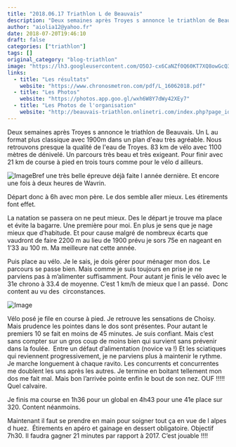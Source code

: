 ```yaml
---
title: "2018.06.17 Triathlon L de Beauvais"
description: "Deux semaines après Troyes s annonce le triathlon de Beauvais. Un L au format plus classique avec 1900m dans un plan d'eau très agréable. Nous retrouvons presque la qualité de l'eau de Troyes. 83 km de vélo avec 1100 mètres de dénivelé. Un parcours très beau et très exigeant. Pour finir avec 21 km de course à pied en trois tours comme pour le vélo d ailleurs."
author: "aiolia12@yahoo.fr"
date: 2018-07-20T19:46:10
draft: false
categories: ["triathlon"]
tags: []
original_category: "blog-triathlon"
image: "https://lh3.googleusercontent.com/O5OJ-cx6CaNZf0Q60KT7XQ8owGcQ3ihVbQKCo8dvTGJZGXVO_VJPRZ18l_4vaW9ICSKdUd1nvHrVYdUlx_GsQwFAT7wsIRg628oDxlg5W-S6kj3piMDL2-nLqIIj0hbdMovn8h3bTPZelr1_t1DiucmrELqVXTROLz7FEEoWaAoXNLklnio09mcGeP2O_TsrcQcH3Yrc8waPSz_SHsC_gwOBkpyH-4NLwph00iN5dY72kCYwFS2BIVNIP5NeXVvlK6gDNKP7B0XRCE5QpcDmY4YQhMGnUQTF-UcTE0JjyQisga_vupieig1NHzVOFImXeUnpcwGDvFqJZjCCVJUlg0eJU8RUpfNSgriBaTfz6pdX-Z1TIaShblzWCyTudotNG4WkXgM8S9AK5WWfbyXdl4JW9Q9oP6icxPMpTiLC-gaUm-1kOj5UlTs-DkWITRmCgBWmvO3SmEqrktulwEFEkQe1levRv1OYz3a-bw8MPW2seVwmqQEqtjLzY21bGPW_A90nPBSw-Vls3lVhhpHkvTS9tjxVHFjPZ-yYW6b-quFHRWbQo05EBVNp-gorUKnjpa4YuWrkNkAgR3xuBht_befz8mVGu7bbhAJM8TXC=w1195-h794-no"
links:
  - title: "Les résultats"
    website: "https://www.chronosmetron.com/pdf/L_16062018.pdf"
  - title: "Les Photos"
    website: "https://photos.app.goo.gl/wxh6W8Y7dWy42XEy7"
  - title: "Les Photos de l'organisation"
    website: "http://beauvais-triathlon.onlinetri.com/index.php?page_id=3071"
---
```


Deux semaines après Troyes s annonce le triathlon de Beauvais. Un L au format plus classique avec 1900m dans un plan d'eau très agréable. Nous retrouvons presque la qualité de l'eau de Troyes. 83 km de vélo avec 1100 mètres de dénivelé. Un parcours très beau et très exigeant. Pour finir avec 21 km de course à pied en trois tours comme pour le vélo d ailleurs.

<!--more-->

![Image](https://lh3.googleusercontent.com/O5OJ-cx6CaNZf0Q60KT7XQ8owGcQ3ihVbQKCo8dvTGJZGXVO_VJPRZ18l_4vaW9ICSKdUd1nvHrVYdUlx_GsQwFAT7wsIRg628oDxlg5W-S6kj3piMDL2-nLqIIj0hbdMovn8h3bTPZelr1_t1DiucmrELqVXTROLz7FEEoWaAoXNLklnio09mcGeP2O_TsrcQcH3Yrc8waPSz_SHsC_gwOBkpyH-4NLwph00iN5dY72kCYwFS2BIVNIP5NeXVvlK6gDNKP7B0XRCE5QpcDmY4YQhMGnUQTF-UcTE0JjyQisga_vupieig1NHzVOFImXeUnpcwGDvFqJZjCCVJUlg0eJU8RUpfNSgriBaTfz6pdX-Z1TIaShblzWCyTudotNG4WkXgM8S9AK5WWfbyXdl4JW9Q9oP6icxPMpTiLC-gaUm-1kOj5UlTs-DkWITRmCgBWmvO3SmEqrktulwEFEkQe1levRv1OYz3a-bw8MPW2seVwmqQEqtjLzY21bGPW_A90nPBSw-Vls3lVhhpHkvTS9tjxVHFjPZ-yYW6b-quFHRWbQo05EBVNp-gorUKnjpa4YuWrkNkAgR3xuBht_befz8mVGu7bbhAJM8TXC=w1195-h794-no)Bref une très belle épreuve déjà faite l année dernière. Et encore une fois à deux heures de Wavrin.

Départ donc à 6h avec mon père. Le dos semble aller mieux. Les étirements font effet.

La natation se passera on ne peut mieux. Des le départ je trouve ma place et évite la bagarre. Une première pour moi. En plus je sens que je nage mieux que d’habitude. Et pour cause malgré de nombreux écarts que vaudront de faire 2200 m au lieu de 1900 prévu je sors 75e en nageant en 1’33 au 100 m. Ma meilleure nat cette année.

Puis place au vélo. Je le sais, je dois gérer pour ménager mon dos. Le parcours se passe bien. Mais comme je suis toujours en prise je ne parviens pas à m’alimenter suffisamment. Pour autant je finis le vélo avec le 31e chrono à 33.4 de moyenne. C’est 1 km/h de mieux que l an passé.&nbsp; Donc content au vu des&nbsp; circonstances.

![Image](https://lh3.googleusercontent.com/7tNvBVgxHnOLjggC7NS6mYL9gRUSxol9wLZT0v-HKyB7hGR10xrELTcVnUDD_2pAeHfZQ72s5LbZ_FNuxjJBRje27w1pZVKwEcDRQQkmVZPyPHQERloGuRU0ibu4kJKXSYAX7M3O8e1lQ4zl_SZaEfbwLczL3XuvOz0bmk5d1yD6slDN8B6_hwVznqoAp0EHhdN73yiZWKORW_t9gBN_ikCNJl6qWa2Wwa7dso8LRkJRke_QwVqdMkImIiBKVU0HkH_PWmC2ce25LV9ECm1YMONvBAirusOk-TklmqDOBkGEiumj67vhxmXnHd8debhDEdpUZOQMR-_-Tfiu7kTU3ApalE9KQcZlhzqJut-rewbhXB4qS6_tmP0AyqQFUxic_BlkwAgTZLv0F00nZbIRBMaQ9XLZjG5eO1tq4OCUxP_CtpUYAq8GXDHPKMz136s3Vuk3nm2Xg58huN2X1ms6X5Og2aD5LtOprlntdoW5shZM7X4pR485L1zJ9bFIU47dfFeUfEgPkv-Zfah3ykAvAiMmgwfpqsWN4bq-9HLf4WoBSamNAw6XLiUdElgSKOaBjUhmObsvNHWIwf78jx7OpwbpbBhfWAjjupCJ145hVEFfNZeU3RPDq9yyUyI3s7VM5KhBuo4I9MUkveAeH0VTudchLmTMXb82Fw=w1400-h933-no)

Vélo posé je file en course à pied. Je retrouve les sensations de Choisy. Mais prudence les pointes dans le dos sont présentes. Pour autant le premiers 10 se fait en moins de 45 minutes. Je suis confiant. Mais c’est sans compter sur un gros coup de moins bien qui survient sans prévenir dans la foulée.&nbsp; Entre un défaut d’alimentation (novice va&nbsp;!) Et les sciatiques qui reviennent progressivement, je ne parviens plus à maintenir le rythme. Je marche longuement à chaque ravito. Les concurrents et concurrentes me doublent les uns après les autres. Je termine en boitant tellement mon dos me fait mal. Mais bon l’arrivée pointe enfin le bout de son nez. OUF&nbsp;!!!!! Quel calvaire.

Je finis ma course en 1h36 pour un global en 4h43 pour une 41e place sur 320. Content néanmoins.

Maintenant il faut se prendre en main pour soigner tout ça en vue de l alpes d huez.&nbsp; Étirements en apéro et gainage en dessert obligatoire. Objectif 7h30. Il faudra gagner 21 minutes par rapport à 2017. C’est jouable&nbsp;!!!!